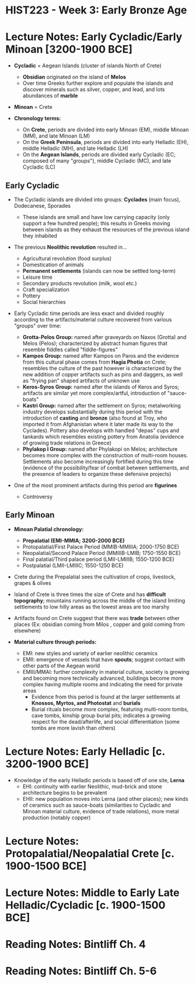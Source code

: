 # HIST223 - Week 3: Early Bronze Age

# Lecture Notes: Early Cycladic/Early Minoan [3200-1900 BCE]
- **Cycladic** = Aegean Islands (cluster of islands North of Crete)
    - **Obsidian** originated on the island of **Melos**
    - Over time Greeks further explore and populate the islands and discover minerals such as silver, copper, and lead, and lots abundances of **marble**
- **Minoan** = Crete

- **Chronology terms:**
    - On **Crete**, periods are divided into early Minoan (EM), middle Minoan (MM), and late Minoan (LM)
    - On the **Greek Peninsula**, periods are divided into early Helladic (EH), middle Helladic (MH), and late Helladic (LH)
    - On the **Aegean Islands**, periods are divided early Cycladic (EC; composed of many "groups"), middle Cycladic (MC), and late Cycladic (LC)

## Early Cycladic
- The Cycladic islands are divided into groups: **Cyclades** (main focus), Dodecanese, Sporades
    - These islands are small and have low carrying capacity (only support a few hundred people); this results in Greeks moving between islands as they exhaust the resources of the previous island they inhabited

- The previous **Neolithic revolution** resulted in...
    - Agricultural revolution (food surplus)
    - Domestication of animals
    - **Permanent settlements** (islands can now be settled long-term)
    - Leisure time
    - Secondary products revolution (milk, wool etc.)
    - Craft specialization
    - Pottery
    - Social hierarchies

- Early Cycladic time periods are less exact and divided roughly according to the artifacts/material culture recovered from various "groups" over time:
    - **Grotta-Pelos Group:** named after graveyards on Naxos (Grotta) and Melos (Pelos); characterized by abstract human figures that resemble fiddles called "fiddle-figures"
    - **Kampos Group:** named after Kampos on Paros and the evidence from this cultural phase comes from **Hagia Photia** on Crete; resembles the culture of the past however is characterized by the new addition of copper artifacts such as pins and daggers, as well as "frying pan" shaped artifacts of unknown use
    - **Keros-Syros Group:** named after the islands of Keros and Syros; artifacts are similar yet more complex/artful, introduction of "sauce-boats"
    - **Kastri Group:** named after the settlement on Syros; metalworking industry develops substantially during this period with the introduction of **casting** and **bronze** (also found at Troy, who imported it from Afghanistan where it later made its way to the Cyclades). Pottery also develops with handled "depas" cups and tankards which resembles existing pottery from Anatolia (evidence of growing trade relations in Greece)
    - **Phylakop I Group:** named after Phylakopi on Melos; architecture becomes more complex with the construction of multi-room houses. Settlements also become increasingly fortified during this time (evidence of the possibility/fear of combat between settlements, and the presence of leaders to organize these defensive projects)

- One of the most prominent artifacts during this period are **figurines**
    - Controversy

## Early Minoan
- **Minoan Palatial chronology:**
    - **Prepalatial (EMI-MMIA; 3200-2000 BCE)**
    - Protopalatial/First Palace Period (MMIB-MMIIIA; 2000-1750 BCE)
    - Neopalatial/Second Palace Period (MMIIIB-LMIB; 1750-1550 BCE)
    - Final palatial/Third palace period (LMII-LMIIIB; 1550-1200 BCE)
    - Postpalatial (LMII-LMIIIC; 1550-1250 BCE)

- Crete during the Prepalatial sees the cultivation of crops, livestock, grapes & olives

- Island of Crete is three times the size of Crete and has **difficult topography**; mountains running across the middle of the island limiting settlements to low hilly areas as the lowest areas are too marshy

- Artifacts found on Crete suggest that there was **trade** between other places (Ex: obsidian coming from Milos , copper and gold coming from elsewhere)

- **Material culture through periods:**
    - EMI: new styles and variety of earlier neolithic ceramics
    - EMII: emergence of vessels that have **spouts**; suggest contact with other parts of the Aegean world
    - EMIII/MMAI: further complexity in material culture, society is growing and becoming more technically advanced, buildings become more complex having multiple rooms and indicating the need for private areas
        - Evidence from this period is found at the larger settlements at **Knossos, Myrtos, and Photostat** and **burials**
        - Burial rituals become more complex, featuring multi-room tombs, cave tombs, kinship group burial pits; indicates a growing respect for the dead/afterlife, and social differentiation (some tombs are more lavish than others)

# Lecture Notes: Early Helladic [c. 3200-1900 BCE]
- Knowledge of the early Helladic periods is based off of one site, **Lerna**
    - EHI: continuity with earlier Neolithic, mud-brick and stone architecture begins to be prevalent
    - EHII: new population moves into Lerna (and other places); new kinds of ceramics such as sauce-boats (similarities to Cycladic and Minoan material culture, evidence of trade relations), more metal production (notably copper)

# Lecture Notes: Protopalatial/Neopalatial Crete [c. 1900-1500 BCE]

# Lecture Notes: Middle to Early Late Helladic/Cycladic [c. 1900-1500 BCE]

# Reading Notes: Bintliff Ch. 4

# Reading Notes: Bintliff Ch. 5-6
